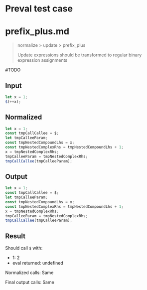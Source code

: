 # Preval test case

# prefix_plus.md

> normalize > update > prefix_plus
>
> Update expressions should be transformed to regular binary expression assignments

#TODO

## Input

`````js filename=intro
let x = 1;
$(++x);
`````

## Normalized

`````js filename=intro
let x = 1;
const tmpCallCallee = $;
let tmpCalleeParam;
const tmpNestedCompoundLhs = x;
const tmpNestedComplexRhs = tmpNestedCompoundLhs + 1;
x = tmpNestedComplexRhs;
tmpCalleeParam = tmpNestedComplexRhs;
tmpCallCallee(tmpCalleeParam);
`````

## Output

`````js filename=intro
let x = 1;
const tmpCallCallee = $;
let tmpCalleeParam;
const tmpNestedCompoundLhs = x;
const tmpNestedComplexRhs = tmpNestedCompoundLhs + 1;
x = tmpNestedComplexRhs;
tmpCalleeParam = tmpNestedComplexRhs;
tmpCallCallee(tmpCalleeParam);
`````

## Result

Should call `$` with:
 - 1: 2
 - eval returned: undefined

Normalized calls: Same

Final output calls: Same
